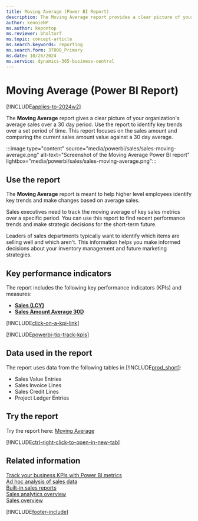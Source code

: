 ```yaml
---
title: Moving Average (Power BI Report)
description: The Moving Average report provides a clear picture of your organization's average sales over a 30 day period.
author: kennieNP
ms.author: kepontop
ms.reviewer: bholtorf
ms.topic: concept-article
ms.search.keywords: reporting
ms.search.form: 37000_Primary
ms.date: 10/26/2024
ms.service: dynamics-365-business-central
---
```


# Moving Average (Power BI Report)

[!INCLUDE[applies-to-2024w2](includes/applies-to-2024w2.md)]

The **Moving Average** report gives a clear picture of your organization's average sales over a 30 day period. Use the report to identify key trends over a set period of time. This report focuses on the sales amount and comparing the current sales amount value against a 30 day average.

:::image type="content" source="media/powerbi/sales/sales-moving-average.png" alt-text="Screenshot of the Moving Average Power BI report" lightbox="media/powerbi/sales/sales-moving-average.png":::

## Use the report

The **Moving Average** report is meant to help higher level employees identify key trends and make changes based on average sales.

Sales executives need to track the moving average of key sales metrics over a specific period. You can use this report to find recent performance trends and make strategic decisions for the short-term future.

Leaders of sales departments typically want to identify which items are selling well and which aren't. This information helps you make informed decisions about your inventory management and future marketing strategies.

## Key performance indicators

The report includes the following key performance indicators (KPIs) and measures:

- [**Sales (LCY)**](sales-powerbi-sales-kpis.md#sales-lcy)
- [**Sales Amount Average 30D**](sales-powerbi-sales-kpis.md#sales-amount-avg-30d-fiscal)

[!INCLUDE[click-on-a-kpi-link](includes/click-on-a-kpi-link.md)] 

[!INCLUDE[powerbi-tip-track-kpis](includes/powerbi-tip-track-kpis.md)]

## Data used in the report

The report uses data from the following tables in [!INCLUDE[prod_short](includes/prod_short.md)]:

- Sales Value Entries
- Sales Invoice Lines
- Sales Credit Lines
- Project Ledger Entries

## Try the report

Try the report here: [Moving Average](https://businesscentral.dynamics.com?page=37000)

[!INCLUDE[ctrl-right-click-to-open-in-new-tab](includes/ctrl-right-click-to-open-in-new-tab.md)]

## Related information

[Track your business KPIs with Power BI metrics](track-kpis-with-power-bi-metrics.md)  
[Ad hoc analysis of sales data](ad-hoc-analysis-sales.md)  
[Built-in sales reports](sales-reports.md)  
[Sales analytics overview](sales-analytics-overview.md)  
[Sales overview](sales-manage-sales.md)  

[!INCLUDE[footer-include](includes/footer-banner.md)]
